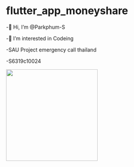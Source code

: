 # flutter_app_moneyshare

-👋 Hi, I’m @Parkphum-S

-👀 I’m interested in Codeing

-SAU Project emergency call thailand

-S6319c10024

<img src="https://i.ibb.co/ykZD1wC/Screen-Shot-2565-07-03-at-17-26-34.png" width="250"> 
